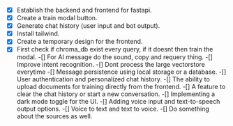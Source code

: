 -[x] Establish the backend and frontend for fastapi.
-[x] Create a train modal button.
-[x] Generate chat history (user input and bot output).
-[x] Install tailwind.
-[x] Create a temporary design for the frontend.
-[x] First check if chroma_db exist every query, if it doesnt then train the modal.
-[] For AI message do the sound, copy and requery thing.
-[] Improve intent recognition.
-[] Dont process the large vectorstore everytime
-[] Message persistence using local storage or a database.
-[] User authentication and personalized chat history.
-[] The ability to upload documents for training directly from the frontend.
-[] A feature to clear the chat history or start a new conversation.
-[] Implementing a dark mode toggle for the UI.
-[] Adding voice input and text-to-speech output options.
-[] Voice to text and text to voice.
-[] Do something about the sources as well.